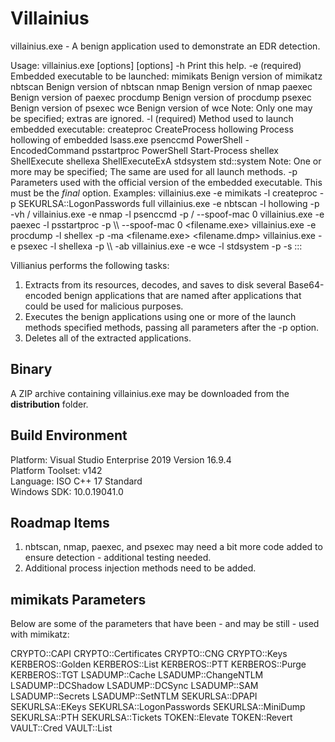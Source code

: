 # Villainius 

villainius.exe - A benign application used to demonstrate an EDR detection.

  Usage:    villainius.exe [options]      [options]        -h                Print this help.        -e <executable>   (required) Embedded executable to be launched:                            mimikats      Benign version of mimikatz                            nbtscan       Benign version of nbtscan                            nmap          Benign version of nmap
                            paexec        Benign version of paexec                            procdump      Benign version of procdump                            psexec        Benign version of psexec                            wce           Benign version of wce                          Note: Only one may be specified; extras are ignored.            -l <method>   (required) Method used to launch embedded executable:                            createproc    CreateProcess                            hollowing     Process hollowing of embedded lsass.exe                            psenccmd      PowerShell -EncodedCommand                            psstartproc   PowerShell Start-Process                            shellex       ShellExecute                            shellexa      ShellExecuteExA                            stdsystem     std::system                          Note: One or more may be specified; The same                          <parameters> are used for all launch methods.          -p <parameters> Parameters used with the official version of the                          embedded executable. This must be the *final* option.  Examples:    villainius.exe -e mimikats -l createproc -p SEKURLSA::LogonPasswords full    villainius.exe -e nbtscan -l hollowing -p -vh <ipnetwork>/<maskbits>    villainius.exe -e nmap -l psenccmd -p <ipnetwork>/<maskbits> --spoof-mac 0    villainius.exe -e paexec -l psstartproc -p \\\\<ipaddress> --spoof-mac 0 <filename.exe>    villainius.exe -e procdump -l shellex -p -ma <filename.exe> <filename.dmp>    villainius.exe -e psexec -l shellexa -p \\\\<ipaddress> <command> -ab    villainius.exe -e wce -l stdsystem -p -s <username>:<domain>:<lmhash>:<nthash>      
Villianius performs the following tasks:
1. Extracts from its resources, decodes, and saves to disk several Base64-encoded benign applications that are named after applications that could be used for malicious purposes.
2. Executes the benign applications using one or more of the launch methods specified methods, passing all parameters after the -p option. 
3. Deletes all of the extracted applications.

## Binary

A ZIP archive containing villainius.exe may be downloaded from the **distribution** folder.

## Build Environment

Platform: Visual Studio Enterprise 2019 Version 16.9.4  
Platform Toolset: v142  
Language: ISO C++ 17 Standard  
Windows SDK: 10.0.19041.0  

## Roadmap Items
1. nbtscan, nmap, paexec, and psexec may need a bit more code added to ensure detection - additional testing needed.
2. Additional process injection methods need to be added.

## mimikats Parameters

Below are some of the parameters that have been - and may be still - used with mimikatz:

CRYPTO::CAPI
CRYPTO::Certificates
CRYPTO::CNG
CRYPTO::Keys
KERBEROS::Golden
KERBEROS::List
KERBEROS::PTT
KERBEROS::Purge
KERBEROS::TGT
LSADUMP::Cache
LSADUMP::ChangeNTLM
LSADUMP::DCShadow
LSADUMP::DCSync
LSADUMP::SAM
LSADUMP::Secrets
LSADUMP::SetNTLM
SEKURLSA::DPAPI
SEKURLSA::EKeys
SEKURLSA::LogonPasswords
SEKURLSA::MiniDump
SEKURLSA::PTH
SEKURLSA::Tickets
TOKEN::Elevate
TOKEN::Revert
VAULT::Cred
VAULT::List